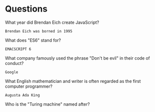 # Questions

What year did Brendan Eich create JavaScript?

```
Brendan Eich was borned in 1995
```

What does "ES6" stand for?

```
EMACSCRIPT 6

```

What company famously used the phrase "Don't be evil" in their code of conduct?

```
Google
```

What English mathematician and writer is often regarded as the first computer programmer?

```
Augusta Ada King
```

Who is the "Turing machine" named after?

```

```
